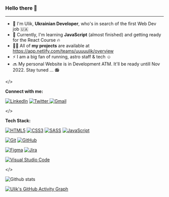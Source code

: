 ### Hello there 👋

***

<!--
**uuuuulik/uuuuulik** is a ✨ _special_ ✨ repository because its `README.md` (this file) appears on your GitHub profile.

Here are some ideas to get you started:

- 🔭 I’m currently working on ...
- 🌱 I’m currently learning ...
- 👯 I’m looking to collaborate on ...
- 🤔 I’m looking for help with ...
- 💬 Ask me about ...
- 📫 How to reach me: ...
- 😄 Pronouns: ...
- ⚡ Fun fact: ...
-->

- 🌟 I'm Ulik, **Ukrainian Developer**, who's in search of the first Web Dev job 🇺🇦
- 🌱 Currently, I'm learning **JavaScript** (almost finished) and getting ready for the React Course 🔥
- 👨‍💻 All of **my projects** are available at https://app.netlify.com/teams/uuuuulik/overview
- ⚡ I am a big fan of running, astro staff & tech ☺️
- 🔜 My personal Website is in Development ATM. It'll be ready untill Nov 2022. Stay tuned ... 📻

</>

**Connect with me:**

[![LinkedIn](https://img.shields.io/badge/linkedin-%230077B5.svg?style=for-the-badge&logo=linkedin&logoColor=white)](https://www.linkedin.com/in/yuliishtel/)
[![Twitter](https://img.shields.io/badge/Twitter-%231DA1F2.svg?style=for-the-badge&logo=Twitter&logoColor=white)
](https://twitter.com/uuuuulik)
[![Gmail](https://img.shields.io/badge/Gmail-D14836?style=for-the-badge&logo=gmail&logoColor=white)](mailto:ulik1shtel@gmail.com)

</>

**Tech Stack:**

[![HTML5](https://img.shields.io/badge/html5-%23E34F26.svg?style=for-the-badge&logo=html5&logoColor=white)](https://www.youtube.com/watch?v=ok-plXXHlWw)
[![CSS3](https://img.shields.io/badge/css3-%231572B6.svg?style=for-the-badge&logo=css3&logoColor=white)](https://www.youtube.com/watch?v=OEV8gMkCHXQ)
[![SASS](https://img.shields.io/badge/SASS-hotpink.svg?style=for-the-badge&logo=SASS&logoColor=white)](https://www.youtube.com/watch?v=akDIJa0AP5c)
[![JavaScript](https://img.shields.io/badge/javascript-%23323330.svg?style=for-the-badge&logo=javascript&logoColor=%23F7DF1E)](https://www.youtube.com/watch?v=DHjqpvDnNGE)

[![Git](https://img.shields.io/badge/git-%23F05033.svg?style=for-the-badge&logo=git&logoColor=white)](https://www.youtube.com/watch?v=hwP7WQkmECE)
[![GitHub](https://img.shields.io/badge/github-%23121011.svg?style=for-the-badge&logo=github&logoColor=white)](https://github.com/uuuuulik)

[![Figma](https://img.shields.io/badge/figma-%23F24E1E.svg?style=for-the-badge&logo=figma&logoColor=white)](https://www.tiktok.com/@zander_whitehurst)
[![Jira](https://img.shields.io/badge/jira-%230A0FFF.svg?style=for-the-badge&logo=jira&logoColor=white)](https://www.youtube.com/watch?v=xrCJv0fTyR8)

[![Visual Studio Code](https://img.shields.io/badge/Visual%20Studio%20Code-0078d7.svg?style=for-the-badge&logo=visual-studio-code&logoColor=white)](https://www.youtube.com/watch?v=KMxo3T_MTvY)

</>

![Github stats](https://github-readme-stats.vercel.app/api?username=uuuuulik&theme=tokyonight&show_icons=true&count_private=true) 
<!-- ![Top Languages Card](https://github-readme-stats.vercel.app/api/top-langs/?username=uuuuulik)
 -->

[![Ulik's GitHub Activity Graph](https://activity-graph.herokuapp.com/graph?username=uuuuulik&theme=react-dark)](https://github.com/ashutosh00710/github-readme-activity-graph)
